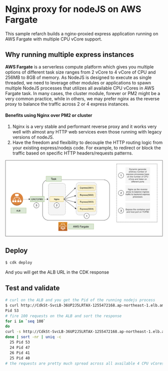 

# Nginx proxy for nodeJS on AWS Fargate

This sample refarch builds a nginx-proxied express application running on AWS Fargate with multiple CPU vCore support.



## Why running multiple express instances

**AWS Fargate** is a serverless compute platform which gives you multiple options of different task size ranges from 2 vCore to 4 vCore of CPU and 256MB to 8GB of memory. As NodeJS is designed to execute as single threaded, we need to leverage other modules or applications to spawn multiple NodeJS processes that utilizes all available CPU vCores in AWS Fargate task. In many cases, the cluster module, forever or PM2 might be a very common practice, while in others, we may prefer nginx as the reverse proxy to balance the traffic across 2 or 4 express instances.

#### Benefits using Nginx over PM2 or cluster

1. Nginx is a very stable and performant reverse proxy and it works very well with almost any HTTP web services even those running with legacy versions of nodeJS.
2. Have the freedom and flexibility to decouple the HTTP routing logic from your existing express/nodejs code. For example, to redirect or block the traffic based on specific HTTP headers/requests patterns.

![](images/nginx-proxy-nodejs.png)



## Deploy

```bash
$ cdk deploy
```

And you will get the ALB URL in the CDK response



## Test and validate

```bash
# curl on the ALB and you get the Pid of the running nodejs process
$ curl http://CdkSt-SvcLB-36UP2J5LRTAX-1255472168.ap-northeast-1.elb.amazonaws.com
Pid 53 
# fire 100 requests on the ALB and sort the response
for i in `seq 100`                                     
do               
curl -s http://CdkSt-SvcLB-36UP2J5LRTAX-1255472168.ap-northeast-1.elb.amazonaws.com
done | sort -nr | uniq -c
  25 Pid 53
  24 Pid 47
  26 Pid 41
  25 Pid 40
# the requests are pretty much spread across all available 4 CPU vCores
```

